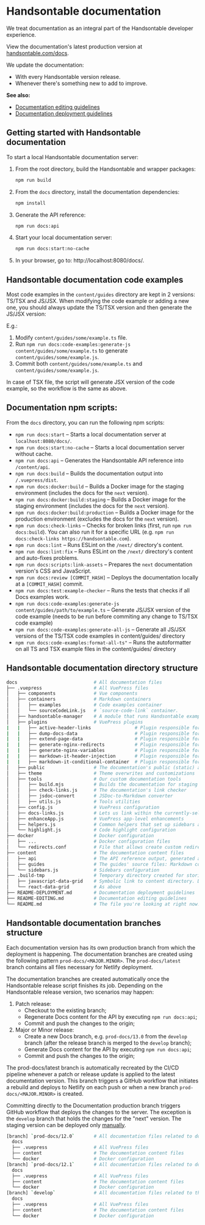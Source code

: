 # Handsontable documentation

We treat documentation as an integral part of the Handsontable developer experience.

View the documentation's latest production version at [handsontable.com/docs](https://handsontable.com/docs).

We update the documentation:
- With every Handsontable version release.
- Whenever there's something new to add to improve.

**See also:**

* [Documentation editing guidelines](./README-EDITING.md)
* [Documentation deployment guidelines](./README-DEPLOYMENT.md)

## Getting started with Handsontable documentation

To start a local Handsontable documentation server:

1. From the root directory, build the Handsontable and wrapper packages:
    ```bash
    npm run build
    ```
2. From the `docs` directory, install the documentation dependencies:
    ```bash
    npm install
    ```
3. Generate the API reference:
   ```bash
   npm run docs:api
   ```
4. Start your local documentation server:
   ```bash
   npm run docs:start:no-cache
   ```
5. In your browser, go to: http://localhost:8080/docs/.

## Handsontable documentation code examples

Most code examples in the `content/guides` directory are kept in 2 versions: TS/TSX and JS/JSX. When modifying the code example or adding a new one, you should always update the TS/TSX version and then generate the JS/JSX version:

E.g.:
1. Modify `content/guides/some/example.ts` file.
2. Run `npm run docs:code-examples:generate-js content/guides/some/example.ts` to generate `content/guides/some/example.js`.
3. Commit both `content/guides/some/example.ts` and `content/guides/some/example.js`.

In case of TSX file, the script will generate JSX version of the code example, so the workflow is the same as above.

## Documentation npm scripts:

From the `docs` directory, you can run the following npm scripts:

* `npm run docs:start` – Starts a local documentation server at `localhost:8080/docs/`.
* `npm run docs:start:no-cache` – Starts a local documentation server without cache.
* `npm run docs:api` – Generates the Handsontable API reference into `/content/api`.
* `npm run docs:build` – Builds the documentation output into `/.vuepress/dist`.
* `npm run docs:docker:build` – Builds a Docker image for the staging environment (includes the docs for the `next` version).
* `npm run docs:docker:build:staging` – Builds a Docker image for the staging environment (includes the docs for the `next` version).
* `npm run docs:docker:build:production` – Builds a Docker image for the production environment (excludes the docs for the `next` version).
* `npm run docs:check-links` – Checks for broken links (first, run `npm run docs:build`). You can also run it for a specific URL (e.g. `npm run docs:check-links https://handsontable.com`).
* `npm run docs:lint` – Runs ESLint on the `/next/` directory's content.
* `npm run docs:lint:fix` – Runs ESLint on the `/next/` directory's content and auto-fixes problems.
* `npm run docs:scripts:link-assets` – Prepares the `next` documentation version's CSS and JavaScript.
* `npm run docs:review [COMMIT_HASH]` – Deploys the documentation locally at a `[COMMIT_HASH]` commit.
* `npm run docs:test:example-checker` – Runs the tests that checks if all Docs examples work.
* `npm run docs:code-examples:generate-js content/guides/path/to/example.ts` – Generate JS/JSX version of the code example (needs to be run before commiting any change to TS/TSX code example)
* `npm run docs:code-examples:generate-all-js` – Generate all JS/JSX versions of the TS/TSX code examples in content/guides/ directory
* `npm run docs:code-examples:format-all-ts"` – Runs the autoformatter on all TS and TSX example files in the content/guides/ directory

## Handsontable documentation directory structure

```bash
docs                            # All documentation files
├── .vuepress                   # All VuePress files
│   ├── components              # Vue components
│   ├── containers              # Markdown containers
│   │   ├── examples            # Code examples container
│   │   └── sourceCodeLink.js   # `source-code-link` container.
│   ├── handsontable-manager    # A module that runs Handsontable examples in different Handsontable versions and frameworks
│   ├── plugins                 # VuePress plugins
|   |   ├── active-header-links                # Plugin responsible for updating the URL with hash after scrolling the page to the nearest anchor
|   |   ├── dump-docs-data                     # Plugin responsible for generating the all available Docs version and canonical URLs to the JSON file. Then, the file is consumed by other Docs Docker images as source of true about Docs versions and canonicals.
|   |   ├── extend-page-data                   # Plugin responsible for extending `$page` object and rewriting some properties to add framework ID/name
|   |   ├── generate-nginx-redirects           # Plugin responsible for generating nginx redirects
|   |   ├── generate-nginx-variables           # Plugin responsible for generating nginx variables
|   |   ├── markdown-it-header-injection       # Plugin responsible for injecting `<FRAMEWORK NAME> Data Grid` string before the first header
|   |   ├── markdown-it-conditional-container  # Plugin responsible for creating conditional containers used for displaying/hiding blocks of content relevant to specific frameworks
│   ├── public                  # The documentation's public (static) assets
│   ├── theme                   # Theme overwrites and customizations
│   ├── tools                   # Our custom documentation tools
│   │   ├── build.mjs           # Builds the documentation for staging or production
│   │   ├── check-links.js      # The documentation's link checker
│   │   ├── jsdoc-convert       # JSDoc-to-Markdown converter
│   │   ├── utils.js            # Tools utilities
│   ├── config.js               # VuePress configuration
│   ├── docs-links.js           # Lets us link within the currently-selected docs version and framework with `@` (e.g. [link](@/guides/path/file/file.md).)
│   ├── enhanceApp.js           # VuePress app-level enhancements
│   ├── helpers.js              # Common helpers that set up sidebars and the documentation version and framework picker
│   └── highlight.js            # Code highlight configuration
├── docker                      # Docker configuration
│   ├── ...                     # Docker configuration files
│   └── redirects.conf          # File that allows create custom redirects for documentation
├── content                     # The documentation content files
│   ├── api                     # The API reference output, generated automatically from JSDoc. Do not edit for "next" Docs version!
│   ├── guides                  # The guides' source files: Markdown content
│   └── sidebars.js             # Sidebars configuration
├── .build-tmp                  # Temporary directory created for storing symlinked directories, containing .MD files. It's needed for generating multi-frameworked Docs content.
│   ├── javascript-data-grid    # Symbolic link to content directory. Do not edit! Make changes in the source content directory.
│   └── react-data-grid         # As above
├── README-DEPLOYMENT.md        # Documentation deployment guidelines
├── README-EDITING.md           # Documentation editing guidelines
└── README.md                   # The file you're looking at right now!
```

## Handsontable documentation branches structure

Each documentation version has its own production branch from which the deployment is happening. The documentation branches are created using the following pattern `prod-docs/<MAJOR.MINOR>`. The `prod-docs/latest` branch contains all files necessary for Netlify deployment.

The documentation branches are created automatically once the Handsontable release script finishes its job. Depending on the Handsontable release version, two scenarios may happen:
1. Patch release:
    * Checkout to the existing branch;
    * Regenerate Docs content for the API by executing `npm run docs:api`;
    * Commit and push the changes to the origin;
2. Major or Minor release:
    * Create a new Docs branch, e.g. `prod-docs/13.0` from the `develop` branch (after the release branch is merged to the `develop` branch);
    * Generate Docs content for the API by executing `npm run docs:api`;
    * Commit and push the changes to the origin;

The prod-docs/latest branch is automatically recreated by the CI/CD pipeline whenever a patch or release update is applied to the latest documentation version. This branch triggers a GitHub workflow that initiates a rebuild and deploys to Netlify on each push or when a new branch `prod-docs/<MAJOR.MINOR>` is created.

Committing directly to the Documentation production branch triggers GitHub workflow that deploys the changes to the server. The exception is the `develop` branch that holds the changes for the "next" version. The staging version can be deployed only [manually](./README-DEPLOYMENT.md#manually-deploying-the-documentation-to-the-staging-environment).

```bash
[branch] `prod-docs/12.0`       # All documentation files related to documentation 12.0
  docs
  ├── .vuepress                 # All VuePress files
  ├── content                   # The documentation content files
  └── docker                    # Docker configuration
[branch] `prod-docs/12.1`       # All documentation files related to documentation 12.1
  docs
  ├── .vuepress                 # All VuePress files
  ├── content                   # The documentation content files
  └── docker                    # Docker configuration
[branch] `develop`              # All documentation files related to the "next" documentation version
  docs
  ├── .vuepress                 # All VuePress files
  ├── content                   # The documentation content files
  └── docker                    # Docker configuration
```
